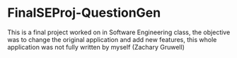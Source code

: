 # FinalSEProj-QuestionGen
This is a final project worked on in Software Engineering class, the objective was to change the original application and add new features, this whole application was not fully written by myself (Zachary Gruwell)
